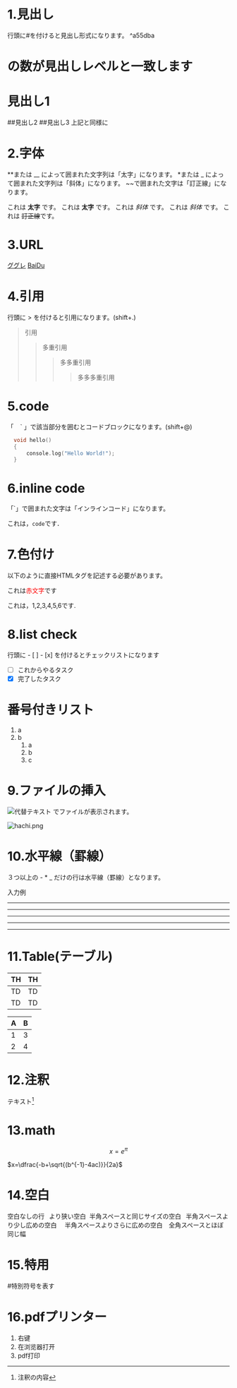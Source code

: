 # 1.見出し
行頭に#を付けると見出し形式になります。 ^a55dba
# の数が見出しレベルと一致します
# 見出し1
##見出し2
##見出し3
上記と同様に

# 2.字体
**または __ によって囲まれた文字列は「太字」になります。
*または _ によって囲まれた文字列は「斜体」になります。
~~で囲まれた文字は「訂正線」になります。

これは **太字** です。
これは __太字__ です。
これは *斜体* です。
これは _斜体_ です。
これは ~~訂正線~~です。

# 3.URL
[ググレ](<http://google.com>)
[BaiDu](https://www.baidu.com/)

# 4.引用
行頭に > を付けると引用になります。(shift+.)
> 引用
>> 多重引用
>>> 多多重引用
>>>> 多多多重引用

# 5.code
「 ` ` ` 」で該当部分を囲むとコードブロックになります。(shift+@)
```C
  void hello()
  {
      console.log("Hello World!");
  }
```

# 6.inline code
「`」で囲まれた文字は「インラインコード」になります。

これは，`code`です．

# 7.色付け
以下のように直接HTMLタグを記述する必要があります。

これは<span style="color: red; ">赤文字</span>です

これは，<a style="color: bule; ">1,2,3,4,5,6</a>です.

# 8.list check

行頭に - [ ] - [x] を付けるとチェックリストになります

- [ ] これからやるタスク
- [x] 完了したタスク

# 番号付きリスト
1. a
1. b
    1. a
    2. b
    3. c

# 9.ファイルの挿入
![代替テキスト](URL) でファイルが表示されます。

![hachi.png](https://qiita-image-store.s3.ap-northeast-1.amazonaws.com/0/482486/37f86ae9-c325-24cc-7ae4-a6332baa1766.png)

# 10.水平線（罫線）
３つ以上の - * _ だけの行は水平線（罫線）となります。

入力例

***

*****

---

-------

_ _ _

# 11.Table(テーブル)

|  TH  |  TH  |
| ---- | ---- |
|  TD  |  TD  |
|  TD  |  TD  |

|  A |  B  |
| ---- | ---- |
|  1  |  3  |
|  2  |  4  |

# 12.注釈
テキスト[^1]
[^1]: 注釈の内容

# 13.math

```math
x=e^{\pi}
```
$x=\dfrac{-b+\sqrt{(b^{-1}-4ac)}}{2a}$

# 14.空白
空白なしの行
&thinsp;&nbsp;より狭い空白
&nbsp;半角スペースと同じサイズの空白
&ensp;半角スペースより少し広めの空白
&emsp;半角スペースよりさらに広めの空白　全角スペースとほぼ同じ幅

# 15.特用
\#特別符号を表す

# 16.pdfプリンター
1. 右键
2. 在浏览器打开
3. pdf打印

